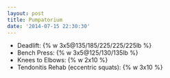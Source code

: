 ```yaml
---
layout: post
title: Pumpatorium
date: '2014-07-15 22:30:30'
---
```


- Deadlift: {% w 3x5@135/185/225/225/225lb %}
- Bench Press: {% w 3x5@125/130/135lb %}
- Knees to Elbows: {% w 2x10 %}
- Tendonitis Rehab (eccentric squats): {% w 3x10 %}
